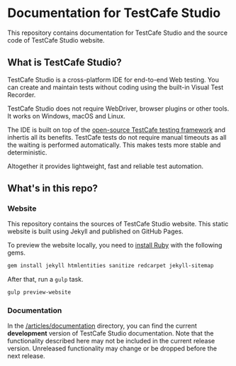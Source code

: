 # Documentation for TestCafe Studio

This repository contains documentation for TestCafe Studio and the source code of TestCafe Studio website.

## What is TestCafe Studio?

TestCafe Studio is a cross-platform IDE for end-to-end Web testing. You can create and maintain tests without coding using the built-in Visual Test Recorder.

TestCafe Studio does not require WebDriver, browser plugins or other tools. It works on Windows, macOS and Linux.

The IDE is built on top of the [open-source TestCafe testing framework](https://github.com/DevExpress/testcafe/) and inhertis all its benefits. TestCafe tests do not require manual timeouts as all the waiting is performed automatically. This makes tests more stable and deterministic.

Altogether it provides lightweight, fast and reliable test automation.

## What's in this repo?

### Website

This repository contains the sources of TestCafe Studio website. This static website is built using Jekyll and published on GitHub Pages.

To preview the website locally, you need to [install Ruby](https://www.ruby-lang.org/en/documentation/installation/) with the following gems.

```sh
gem install jekyll htmlentities sanitize redcarpet jekyll-sitemap
```

After that, run a `gulp` task.

```sh
gulp preview-website
```

### Documentation

In the [/articles/documentation](/articles/documentation) directory, you can find the current **development** version of TestCafe Studio documentation. Note that the functionality described here may not be included in the current release version. Unreleased functionality may change or be dropped before the next release.